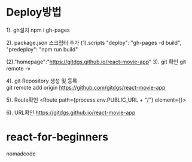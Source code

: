 # Deploy방법
1). gh설치
npm i gh-pages

2). package.json 스크립터 추가
   (1).scripts
    "deploy": "gh-pages -d build",
    "predeploy": "npm run build"
    
   (2)."homepage":"https://gitdgs.github.io/react-movie-app"
3). git 확인
git remote -v 

4). git Repository 생성 및 등록	
git remote add origin https://github.com/gitdgs/react-movie-app

5). Route확인
<Route path={process.env.PUBLIC_URL + "/"} element={<Home />}></Route>

6). URL확인
    https://gitdgs.github.io/react-movie-app
    
# react-for-beginners
nomadcode
